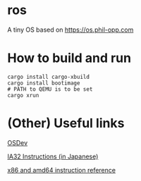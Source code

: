 # ros

A tiny OS based on https://os.phil-opp.com

# How to build and run

```
cargo install cargo-xbuild
cargo install bootimage
# PATH to QEMU is to be set
cargo xrun
```

# (Other) Useful links

[OSDev](https://wiki.osdev.org)

[IA32 Instructions (in Japanese)](http://softwaretechnique.jp/OS_Development/Tips/IA32_instructions.html)

[x86 and amd64 instruction reference](https://www.felixcloutier.com/x86/)
